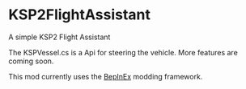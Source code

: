 # KSP2FlightAssistant
A simple KSP2 Flight Assistant


The KSPVessel.cs is a Api for steering the vehicle. More features are coming soon.

This mod currently uses the [BepInEx](https://github.com/BepInEx/BepInEx) modding framework.
